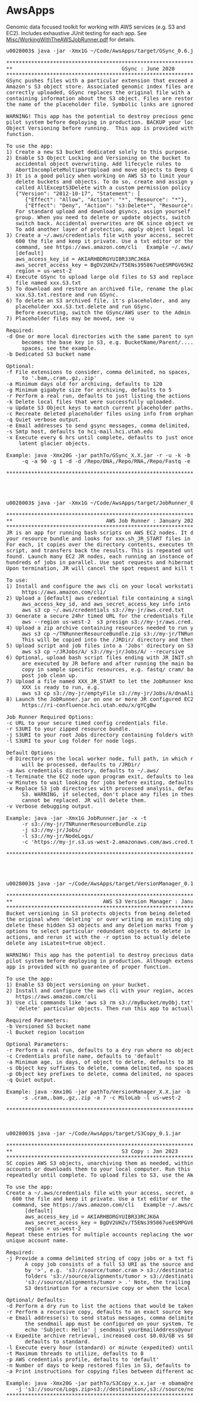 # AwsApps
Genomic data focused toolkit for working with AWS services (e.g. S3 and EC2). Includes exhaustive JUnit testing for each app. See [Misc/WorkingWithTheAWSJobRunner.pdf](https://github.com/HuntsmanCancerInstitute/AwsApps/blob/master/Misc/WorkingWithTheAWSJobRunner.pdf) for details.
<pre>
u0028003$ java -jar -Xmx1G ~/Code/AwsApps/target/GSync_0.6.jar 

**************************************************************************************
**                                   GSync : June 2020                              **
**************************************************************************************
GSync pushes files with a particular extension that exceed a given size and age to 
Amazon's S3 object store. Associated genomic index files are also moved. Once 
correctly uploaded, GSync replaces the original file with a local txt placeholder file 
containing information about the S3 object. Files are restored or deleted by modifying
the name of the placeholder file. Symbolic links are ignored.

WARNING! This app has the potential to destroy precious genomic data. TEST IT on a
pilot system before deploying in production. BACKUP your local files and ENABLE S3
Object Versioning before running.  This app is provided with no guarantee of proper
function.

To use the app:
1) Create a new S3 bucket dedicated solely to this purpose. Use it for nothing else.
2) Enable S3 Object Locking and Versioning on the bucket to assist in preventing 
   accidental object overwriting. Add lifecycle rules to
   AbortIncompleteMultipartUpload and move objects to Deep Glacier.
3) It is a good policy when working on AWS S3 to limit your ability to accidentally
   delete buckets and objects. To do so, create and assign yourself to an AWS Group 
   called AllExceptS3Delete with a custom permission policy that denies s3:Delete*:
   {"Version": "2012-10-17", "Statement": [
      {"Effect": "Allow", "Action": "*", "Resource": "*"},
      {"Effect": "Deny", "Action": "s3:Delete*", "Resource": "*"} ]}
   For standard upload and download gsyncs, assign yourself to the AllExceptS3Delete
   group. When you need to delete or update objects, switch to the Admin group, then
   switch back. Accidental overwrites are OK since object versioning is enabled.
   To add another layer of protection, apply object legal locks via the aws cli.
3) Create a ~/.aws/credentials file with your access, secret, and region info, chmod
   600 the file and keep it private. Use a txt editor or the aws cli configure
   command, see https://aws.amazon.com/cli   Example ~/.aws/credentials file:
   [default]
   aws_access_key_id = AKIARHBDRGYUIBR33RCJK6A
   aws_secret_access_key = BgDV2UHZv/T5ENs395867ueESMPGV65HZMpUQ
   region = us-west-2
4) Execute GSync to upload large old files to S3 and replace them with a placeholder
   file named xxx.S3.txt
5) To download and restore an archived file, rename the placeholder
   xxx.S3.txt.restore and run GSync.
6) To delete an S3 archived file, it's placeholder, and any local files, rename the 
   placeholder xxx.S3.txt.delete and run GSync.
   Before executing, switch the GSync/AWS user to the Admin group.
7) Placeholder files may be moved, see -u

Required:
-d One or more local directories with the same parent to sync. This parent dir
     becomes the base key in S3, e.g. BucketName/Parent/.... Comma delimited, no
     spaces, see the example.
-b Dedicated S3 bucket name

Optional:
-f File extensions to consider, comma delimited, no spaces, case sensitive. Defaults
     to '.bam,.cram,.gz,.zip'
-a Minimum days old for archiving, defaults to 120
-g Minimum gigabyte size for archiving, defaults to 5
-r Perform a real run, defaults to just listing the actions that would be taken.
-k Delete local files that were successfully uploaded.
-u Update S3 Object keys to match current placeholder paths.
-c Recreate deleted placeholder files using info from orphaned S3 Objects.
-q Quiet verbose output.
-e Email addresses to send gsync messages, comma delimited, no spaces.
-s Smtp host, defaults to hci-mail.hci.utah.edu
-x Execute every 6 hrs until complete, defaults to just once, good for downloading
    latent glacier objects.

Example: java -Xmx20G -jar pathTo/GSync_X.X.jar -r -u -k -b hcibioinfo_gsync_repo 
     -q -a 90 -g 1 -d -d /Repo/DNA,/Repo/RNA,/Repo/Fastq -e obama@real.gov

**************************************************************************************




u0028003$ java -jar -Xmx1G ~/Code/AwsApps/target/JobRunner_0.3.jar 

**************************************************************************************
**                              AWS Job Runner : January 2021                       **
**************************************************************************************
JR is an app for running bash scripts on AWS EC2 nodes. It downloads and uncompressed
your resource bundle and looks for xxx.sh_JR_START files in your S3 Jobs directories.
For each, it copies over the directory contents, executes the associated xxx.sh
script, and transfers back the results. This is repeated until no unrun jobs are
found. Launch many EC2 JR nodes, each running an instance of the JR, to process
hundreds of jobs in parallel. Use spot requests and hibernation to reduce costs.
Upon termination, JR will cancel the spot request and kill the instance.

To use:
1) Install and configure the aws cli on your local workstation, see
     https://aws.amazon.com/cli/
2) Upload a [default] aws credential file containing a single set of region,
     aws_access_key_id, and aws_secret_access_key info into a private bucket, e.g.
     aws s3 cp ~/.aws/credentials s3://my-jr/aws.cred.txt 
3) Generate a secure 24hr timed URL for the credentials file, e.g.
     aws --region us-west-2  s3 presign s3://my-jr/aws.cred.txt  --expires-in 259200
4) Upload a zip archive containing resources needed to run your jobs into S3, e.g.
     aws s3 cp ~/TNRunnerResourceBundle.zip s3://my-jr/TNRunnerResourceBundle.zip
     This will be copied into the /JRDir/ directory and then unzipped.
5) Upload script and job files into a 'Jobs' directory on S3, e.g.
     aws s3 cp ~/JRJobs/A/ s3://my-jr/Jobs/A/ --recursive
6) Optional, upload bash script files ending with JR_INIT.sh and or JR_TERM.sh. These
     are executed by JR before and after running the main bash script.  Use these to
     copy in sample specific resources, e.g. fastq/ cram/ bam files, and to run
     post job clean up.
7) Upload a file named XXX_JR_START to let the JobRunner know the bash script named
     XXX is ready to run, e.g.
     aws s3 cp s3://my-jr/emptyFile s3://my-jr/Jobs/A/dnaAlignQC.sh_JR_START
8) Launch the JobRunner.jar on one or more JR configured EC2 nodes. See
     https://ri-confluence.hci.utah.edu/x/gYCgBw

Job Runner Required Options:
-c URL to your secure timed config credentials file.
-r S3URI to your zipped resource bundle.
-j S3URI to your root Jobs directory containing folders with job scripts to execute.
-l S3URI to your Log folder for node logs.

Default Options:
-d Directory on the local worker node, full path, in which resources and job files
     will be processed, defaults to /JRDir/
-a Aws credentials directory, defaults to ~/.aws/
-t Terminate the EC2 node upon program exit, defaults to leaving it running. 
-w Minutes to wait looking for jobs before exiting, defaults to 10.
-x Replace S3 job directories with processed analysis, defaults to syncing local with
     S3. WARNING, if selected, don't place any files in these S3 jobs directories that
     cannot be replaced. JR will delete them.
-v Verbose debugging output.

Example: java -jar -Xmx1G JobRunner.jar -x -t 
     -r s3://my-jr/TNRunnerResourceBundle.zip
     -j s3://my-jr/Jobs/
     -l s3://my-jr/NodeLogs/
     -c 'https://my-jr.s3.us-west-2.amazonaws.com/aws.cred.txt?X-AmRun...'

**************************************************************************************




u0028003$ java -jar ~/Code/AwsApps/target/VersionManager_0.1.jar 

**************************************************************************************
**                             AWS S3 Version Manager : January 2022                **
**************************************************************************************
Bucket versioning in S3 protects objects from being deleted or overwritten by hiding
the original when 'deleting' or over writing an existing object. Use this tool to 
delete these hidden S3 objects and any deletion marks from your buckets. Use the
options to select particular redundant objects to delete in a dry run, review the
actions, and rerun it with the -r option to actually delete them. This app will not
delete any isLatest=true object.

WARNING! This app has the potential to destroy precious data. TEST IT on a
pilot system before deploying in production. Although extensively unit tested, this
app is provided with no guarantee of proper function.

To use the app:
1) Enable S3 Object versioning on your bucket.
2) Install and configure the aws cli with your region, access and secret keys. See
   https://aws.amazon.com/cli
3) Use cli commands like 'aws s3 rm s3://myBucket/myObj.txt' or the AWS web Console to
   'delete' particular objects. Then run this app to actually delete them.

Required Parameters:
-b Versioned S3 bucket name
-l Bucket region location

Optional Parameters:
-r Perform a real run, defaults to a dry run where no objects are deleted
-c Credentials profile name, defaults to 'default'
-a Minimum age, in days, of object to delete, defaults to 30
-s Object key suffixes to delete, comma delimited, no spaces
-p Object key prefixes to delete, comma delimited, no spaces
-q Quiet output.

Example: java -Xmx10G -jar pathTo/VersionManager_X.X.jar -b mybucket-vm-test 
     -s .cram,.bam,.gz,.zip -a 7 -c MiloLab -l us-west-2

**************************************************************************************



u0028003$ java -jar ~/Code/AwsApps/target/S3Copy_0.1.jar 

**************************************************************************************
**                                   S3 Copy : Jan 2023                             **
**************************************************************************************
SC copies AWS S3 objects, unarchiving them as needed, within the same or different
accounts or downloads them to your local computer. Run this as a daemon with -l or run
repeatedly until complete. To upload files to S3, use the AWS CLI. 

To use the app:
Create a ~/.aws/credentials file with your access, secret, and region info, chmod
  600 the file and keep it private. Use a txt editor or the AWS CLI configure
  command, see https://aws.amazon.com/cli   Example ~/.aws/credentials file:
      [default]
      aws_access_key_id = AKIARHBDRGYUIBR33RCJK6A
      aws_secret_access_key = BgDV2UHZv/T5ENs395867ueESMPGV65HZMpUQ
      region = us-west-2
Repeat these entries for multiple accounts replacing the word 'default' with a single
unique account name.

Required:
-j Provide a comma delimited string of copy jobs or a txt file with one per line.
      A copy job consists of a full S3 URI as the source and a destination separated
      by '>', e.g. 's3://source/tumor.cram > s3://destination/collabTumor.cram' or
      folders 's3://source/alignments/tumor > s3://destination/Collab/' or local
      's3://source/alignments/tumor > .' Note, the trailing '/' is required in the
      S3 destination for a recursive copy or when the local folder doesn't exist.

Optional/ Defaults:
-d Perform a dry run to list the actions that would be taken
-r Perform a recursive copy, defaults to an exact source key match
-e Email addresse(s) to send status messages, comma delimited, no spaces. Note, 
      the sendmail app must be configured on your system. Test it:
      echo 'Subject: Hello' | sendmail yourEmailAddress@yourProvider.com
-x Expedite archive retrieval, increased cost $0.03/GB vs $0.01/GB, 1-5min vs 3-12hr, 
      defaults to standard.
-l Execute every hour (standard) or minute (expedited) until complete
-t Maximum threads to utilize, defaults to 8
-p AWS credentials profile, defaults to 'default'
-n Number of days to keep restored files in S3, defaults to 1
-a Print instructions for copying files between different accounts

Example: java -Xmx20G -jar pathTo/S3Copy_x.x.jar -e obama@real.gov -p obama -d -l
   -j 's3://source/Logs.zip>s3://destination/,s3://source/normal > ~/Downloads/' -r
**************************************************************************************

</pre>
